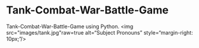 # Tank-Combat-War-Battle-Game
Tank-Combat-War-Battle-Game using Python.
<img src="images/tank.jpg"raw=true alt=“Subject Pronouns” style=“margin-right: 10px;”/>
